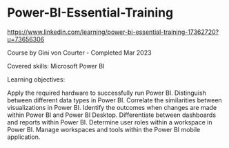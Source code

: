 # Power-BI-Essential-Training

https://www.linkedin.com/learning/power-bi-essential-training-17362720?u=73656306

Course by Gini von Courter - Completed Mar 2023

Covered skills: Microsoft Power BI

Learning objectives:

  Apply the required hardware to successfully run Power BI.
  Distinguish between different data types in Power BI.
  Correlate the similarities between visualizations in Power BI.
  Identify the outcomes when changes are made within Power BI and Power BI Desktop.
  Differentiate between dashboards and reports within Power BI.
  Determine user roles within a workspace in Power BI.
  Manage workspaces and tools within the Power BI mobile application.
